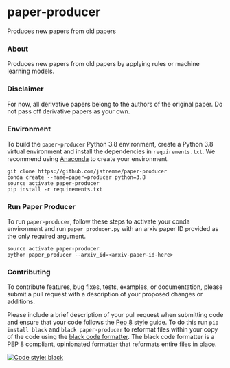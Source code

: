 # paper-producer

Produces new papers from old papers

### About

Produces new papers from old papers by applying rules or machine learning models.

### Disclaimer

For now, all derivative papers belong to the authors of the original paper.  Do not pass off derivative papers as your own.

### Environment

To build the `paper-producer` Python 3.8 environment, create a Python 3.8 virtual environment and install the dependencies in `requirements.txt`.  We recommend using [Anaconda](https://www.anaconda.com/products/individual) to create your environment.

```
git clone https://github.com/jstremme/paper-producer
conda create --name=paper=producer python=3.8
source activate paper-producer
pip install -r requirements.txt
```

### Run Paper Producer

To run `paper-producer`, follow these steps to activate your conda environment and run `paper_producer.py` with an arxiv paper ID provided as the only required argument.

```
source activate paper-producer
python paper_producer --arxiv_id=<arxiv-paper-id-here>
```

### Contributing

To contribute features, bug fixes, tests, examples, or documentation, please submit a pull request with a description of your proposed changes or additions.

Please include a brief description of your pull request when submitting code and ensure that your code follows the [Pep 8](https://www.python.org/dev/peps/pep-0008/) style guide.  To do this run `pip install black` and `black paper-producer` to reformat files within your copy of the code using the [black code formatter](https://github.com/psf/black).  The black code formatter is a PEP 8 compliant, opinionated formatter that reformats entire files in place.

[![Code style: black](https://img.shields.io/badge/code%20style-black-000000.svg)](https://github.com/psf/black)
